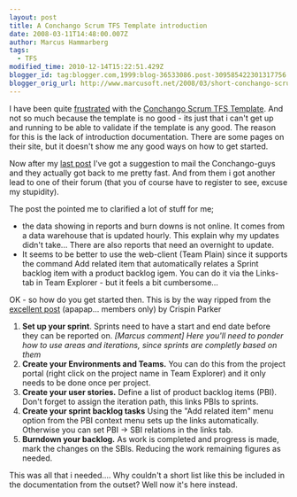 ```yaml
---
layout: post
title: A Conchango Scrum TFS Template introduction
date: 2008-03-11T14:48:00.007Z
author: Marcus Hammarberg
tags:
  - TFS
modified_time: 2010-12-14T15:22:51.429Z
blogger_id: tag:blogger.com,1999:blog-36533086.post-309585422301317756
blogger_orig_url: http://www.marcusoft.net/2008/03/short-conchango-scrum-tfs-template.html
---
```



I have been quite
[frustrated](http://marcushammarberg.blogspot.com/2008/03/conchango-burndown-char-not-showing.html)
with the [Conchango Scrum TFS Template](http://scrumforteamsystem.com/).
And not so much because the template is no good - its just that i can't
get up and running to be able to validate if the template is any good.
The reason for this is the lack of introduction documentation. There are
some pages on their site, but it doesn't show me any good ways on how to
get started.

Now after my [last
post](http://marcushammarberg.blogspot.com/2008/03/conchango-burndown-char-not-showing.html)
I've got a suggestion to mail the Conchango-guys and they actually got
back to me pretty fast. And from them i got another lead to one of their
forum (that you of course have to register to see, excuse my
stupidity).

The post the pointed me to clarified a lot of stuff for me;


-   the data showing in reports and burn downs is not online. It comes
    from a data warehouse that is updated hourly. This explain why my
    updates didn't take...
    There are also reports that need an overnight to update.
-   It seems to be better to use the web-client (Team Plain) since it
    supports the command Add related item that automatically relates a
    Sprint backlog item with a product backlog igem. You can do it via
    the Links-tab in Team Explorer - but it feels a bit cumbersome...

OK - so how do you get started then. This is by the way ripped from the
[excellent
post](http://scrumforteamsystem.com/cs/forums/1646/ShowPost.aspx)
(apapap... members only) by Crispin Parker
1.  **Set up your sprint**.
    Sprints need to have a start and end date before they can be
    reported on.
    *\[Marcus comment\]
    Here you'll need to ponder how to use areas and iterations, since
    sprints are completly based on them*
2.  **Create your Environments and Teams.**
    You can do this from the project portal (right click on the project
    name in Team Explorer) and it only needs to be done once per
    project.
3.  **Create your user stories.**
    Define a list of product backlog items (PBI). Don't forget to assign
    the iteration path, this links PBIs to sprints.
4.  **Create your sprint backlog tasks**
    Using the "Add related item" menu option from the PBI context menu
    sets up the links automatically. Otherwise you can set PBI -\> <span
    id="SPELLING_ERROR_0" class="blsp-spelling-error">SBI
    relations in the links tab.
5.  **Burndown your backlog.**
    As work is completed and progress is made, mark the changes on the
    SBIs.
    Reducing the work remaining figures as needed.

This was all that i needed.... Why couldn't a short list like this be
included in the documentation from the outset? Well now it's here
instead.
